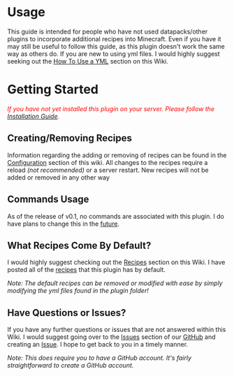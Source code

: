 # Usage
This guide is intended for people who have not used datapacks/other plugins to incorporate additional recipes into Minecraft. Even if you have it may still be useful to follow this guide, as this plugin doesn't work the same way as others do. If you are new to using yml files. I would highly suggest seeking out the [How To Use a YML](../how-to-use-a-yml) section on this Wiki.

# Getting Started
<font color="red" style="font-style: italic">If you have not yet installed this plugin on your server. Please follow the <a href="../install-guide">Installation Guide</a>.</font>

## Creating/Removing Recipes
Information regarding the adding or removing of recipes can be found in the [Configuration](../configuration) section of this wiki.
All changes to the recipes require a reload *(not recommended)* or a server restart. New recipes will not be added or removed in any other way

## Commands Usage
As of the release of v0.1, no commands are associated with this plugin. I do have plans to change this in the [future](../ideas).

## What Recipes Come By Default?
I would highly suggest checking out the [Recipes](../recipes) section on this Wiki. I have posted all of the [recipes](../recipes) that this plugin has by default.

*Note: The default recipes can be removed or modified with ease by simply modifying the yml files found in the plugin folder!*

## Have Questions or Issues?
If you have any further questions or issues that are not answered within this Wiki. I would suggest going over to the [Issues](https://github.com/agentsix1/Custom-Recipes/issues) section of our [GitHub](https://github.com/agentsix1/Custom-Recipes) and creating an [Issue](https://github.com/agentsix1/Custom-Recipes/issues). I hope to get back to you in a timely manner.

*Note: This does require you to have a GitHub account. It's fairly straightforward to create a GitHub account.*
